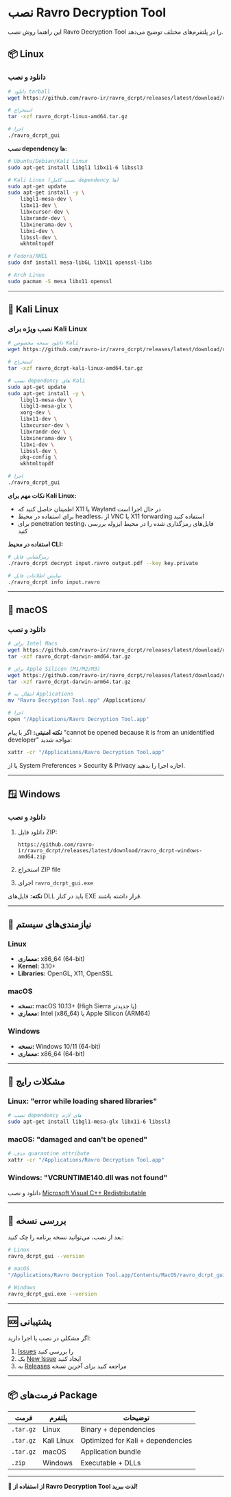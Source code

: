 # نصب Ravro Decryption Tool

این راهنما روش نصب Ravro Decryption Tool را در پلتفرم‌های مختلف توضیح می‌دهد.

## 📦 Linux

### دانلود و نصب

```bash
# دانلود tarball
wget https://github.com/ravro-ir/ravro_dcrpt/releases/latest/download/ravro_dcrpt-linux-amd64.tar.gz

# استخراج
tar -xzf ravro_dcrpt-linux-amd64.tar.gz

# اجرا
./ravro_dcrpt_gui
```

**نصب dependency ها:**
```bash
# Ubuntu/Debian/Kali Linux
sudo apt-get install libgl1 libx11-6 libssl3

# Kali Linux (نصب کامل dependency ها)
sudo apt-get update
sudo apt-get install -y \
    libgl1-mesa-dev \
    libx11-dev \
    libxcursor-dev \
    libxrandr-dev \
    libxinerama-dev \
    libxi-dev \
    libssl-dev \
    wkhtmltopdf

# Fedora/RHEL
sudo dnf install mesa-libGL libX11 openssl-libs

# Arch Linux
sudo pacman -S mesa libx11 openssl
```

---

## 🐉 Kali Linux

### نصب ویژه برای Kali Linux

```bash
# دانلود نسخه مخصوص Kali
wget https://github.com/ravro-ir/ravro_dcrpt/releases/latest/download/ravro_dcrpt-kali-linux-amd64.tar.gz

# استخراج
tar -xzf ravro_dcrpt-kali-linux-amd64.tar.gz

# نصب dependency های Kali
sudo apt-get update
sudo apt-get install -y \
    libgl1-mesa-dev \
    libgl1-mesa-glx \
    xorg-dev \
    libx11-dev \
    libxcursor-dev \
    libxrandr-dev \
    libxinerama-dev \
    libxi-dev \
    libssl-dev \
    pkg-config \
    wkhtmltopdf

# اجرا
./ravro_dcrpt_gui
```

**نکات مهم برای Kali Linux:**
- اطمینان حاصل کنید که X11 یا Wayland در حال اجرا است
- برای استفاده در محیط headless، از VNC یا X11 forwarding استفاده کنید
- برای penetration testing، فایل‌های رمزگذاری شده را در محیط ایزوله بررسی کنید

**استفاده در محیط CLI:**
```bash
# رمزگشایی فایل
./ravro_dcrpt decrypt input.ravro output.pdf --key key.private

# نمایش اطلاعات فایل
./ravro_dcrpt info input.ravro
```

---

## 🍎 macOS

### دانلود و نصب

```bash
# برای Intel Macs
wget https://github.com/ravro-ir/ravro_dcrpt/releases/latest/download/ravro_dcrpt-darwin-amd64.tar.gz
tar -xzf ravro_dcrpt-darwin-amd64.tar.gz

# برای Apple Silicon (M1/M2/M3)
wget https://github.com/ravro-ir/ravro_dcrpt/releases/latest/download/ravro_dcrpt-darwin-arm64.tar.gz
tar -xzf ravro_dcrpt-darwin-arm64.tar.gz

# انتقال به Applications
mv "Ravro Decryption Tool.app" /Applications/

# اجرا
open "/Applications/Ravro Decryption Tool.app"
```

**نکته امنیتی:**
اگر با پیام "cannot be opened because it is from an unidentified developer" مواجه شدید:

```bash
xattr -cr "/Applications/Ravro Decryption Tool.app"
```

یا از System Preferences > Security & Privacy اجازه اجرا را بدهید.

---

## 🪟 Windows

### دانلود و نصب

1. دانلود فایل ZIP:
   ```
   https://github.com/ravro-ir/ravro_dcrpt/releases/latest/download/ravro_dcrpt-windows-amd64.zip
   ```

2. استخراج ZIP file

3. اجرای `ravro_dcrpt_gui.exe`

**نکته:** فایل‌های DLL باید در کنار EXE قرار داشته باشند.

---

## 🔧 نیازمندی‌های سیستم

### Linux
- **معماری:** x86_64 (64-bit)
- **Kernel:** 3.10+
- **Libraries:** OpenGL, X11, OpenSSL

### macOS
- **نسخه:** macOS 10.13+ (High Sierra یا جدیدتر)
- **معماری:** Intel (x86_64) یا Apple Silicon (ARM64)

### Windows
- **نسخه:** Windows 10/11 (64-bit)
- **معماری:** x86_64 (64-bit)

---

## 🐛 مشکلات رایج

### Linux: "error while loading shared libraries"

```bash
# نصب dependency های لازم
sudo apt-get install libgl1-mesa-glx libx11-6 libssl3
```


### macOS: "damaged and can't be opened"

```bash
# حذف quarantine attribute
xattr -cr "/Applications/Ravro Decryption Tool.app"
```

### Windows: "VCRUNTIME140.dll was not found"

دانلود و نصب [Microsoft Visual C++ Redistributable](https://aka.ms/vs/17/release/vc_redist.x64.exe)

---

## 📝 بررسی نسخه

بعد از نصب، می‌توانید نسخه برنامه را چک کنید:

```bash
# Linux
ravro_dcrpt_gui --version

# macOS
"/Applications/Ravro Decryption Tool.app/Contents/MacOS/ravro_dcrpt_gui" --version

# Windows
ravro_dcrpt_gui.exe --version
```

---

## 🆘 پشتیبانی

اگر مشکلی در نصب یا اجرا دارید:

1. [Issues](https://github.com/ravro-ir/ravro_dcrpt/issues) را بررسی کنید
2. یک [New Issue](https://github.com/ravro-ir/ravro_dcrpt/issues/new) ایجاد کنید
3. به [Releases](https://github.com/ravro-ir/ravro_dcrpt/releases) مراجعه کنید برای آخرین نسخه

---

## 📦 فرمت‌های Package

| فرمت | پلتفرم | توضیحات |
|------|--------|---------|
| `.tar.gz` | Linux | Binary + dependencies |
| `.tar.gz` | Kali Linux | Optimized for Kali + dependencies |
| `.tar.gz` | macOS | Application bundle |
| `.zip` | Windows | Executable + DLLs |

---

**🎉 از استفاده از Ravro Decryption Tool لذت ببرید!**
